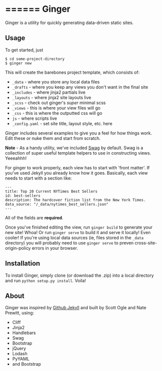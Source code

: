 ======
Ginger
======

Ginger is a utility for quickly generating data-driven static sites.


Usage
-----

To get started, just

```shell
$ cd some-project-directory
$ ginger new

```

This will create the barebones project template, which consists of:

* `_data` - where you store any local data files
* `_drafts` - where you keep any views you don't want in the final site
* `_includes` - where jinja2 partials live
* `_layouts` - where jinja2 site layouts live
* `_scss` - check out ginger's *super* minimal scss
* `_views` - this is where your view files will go
* `_css` - this is where the outputted css will go
* `js` - where scripts live
* `_config.yaml` - set site title, layout style, etc. here


Ginger includes several examples to give you a feel for how things work.
Edit these or nuke them and start from scratch.

**Note** - As a handy utility, we've included [Swag](https://github.com/elving/swag) by default.  Swag is a collection of super useful template helpers to use in constructing views.  Yeeeahhh!

For ginger to work properly, each view has to start with 'front matter'.  If you've used Jekyll you already know how it goes.  Basically, each view needs to start with a section like:

```
---
title: Top 20 Current NYTimes Best Sellers
id: best-sellers
description: The hardcover fiction list from the New York Times.
data_source: "/_data/nytimes_best_sellers.json"
---
```

All of the fields are **required**.

Once you've finished editing the view, run `ginger build` to generate your new site! Whoa! Or run `ginger serve` to build it and serve it locally! Even cooler!  If you're using local data sources (ie, files stored in the `_data` directory) you will probably need to use `ginger serve` to preven cross-site-origin-policy errors in your browser.


Installation
------------

To install Ginger, simply clone (or download the .zip) into a local directory
and run `python setup.py install`.  Voila!

About
-----

Ginger was inspired by [Github Jekyll](http://www.jekyllrb.com) and built by Scott Ogle and Nate Prewitt, using:

* Cliff
* Jinja2
* Handlebars
* Swag
* Bootstrap
* jQuery
* Lodash
* PyYAML
* and Bootstrap